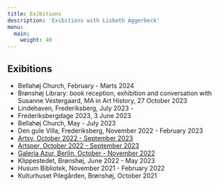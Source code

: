 ```yaml
---
title: Exibitions
description: 'Exibitions with Lisbeth Aggerbeck'
menu:
  main:
    weight: 40
---
```


## Exibitions

- Bellahøj Church, February - Marts 2024
- Brønshøj Library: book reception, exhibition and conversation with Susanne Vestergaard, MA in Art History, 27 October 2023
- Lindehaven, Frederiksberg, July 2023 - 
- Frederiksbergdage 2023, 3 June 2023
- Bellahøj Church, May - July 2023
- Den gule Villa, Frederiksberg, November 2022 - February 2023
- [Artsy, October 2022 - September 2023](https://www.artsy.net/galeria-azur/artist/lisbeth-aggerbeck)
- [Artsper, October 2022 - September 2023](https://www.artsper.com/us/contemporary-artists/denmark/109065/lisbeth-aggerbeck)
- [Galeria Azur, Berlin, October - November 2022](https://galeriaazur.art/de/)
- Klippestedet, Brønshøj, June 2022 - May 2023
- Husum Bibliotek, November 2021 - February 2022
- Kulturhuset Pilegården, Brønshøj, October 2021
